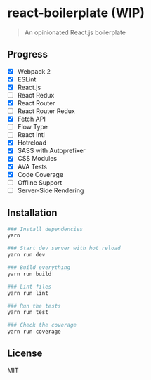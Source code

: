 # react-boilerplate (WIP)

> An opinionated React.js boilerplate

## Progress
- [X] Webpack 2
- [X] ESLint
- [X] React.js
- [ ] React Redux
- [X] React Router
- [ ] React Router Redux
- [X] Fetch API
- [ ] Flow Type
- [ ] React Intl
- [X] Hotreload
- [X] SASS with Autoprefixer
- [X] CSS Modules
- [X] AVA Tests
- [X] Code Coverage
- [ ] Offline Support
- [ ] Server-Side Rendering

## Installation

``` bash
### Install dependencies
yarn

### Start dev server with hot reload
yarn run dev

### Build everything
yarn run build

### Lint files
yarn run lint

### Run the tests
yarn run test

### Check the coverage
yarn run coverage
```

## License
MIT
